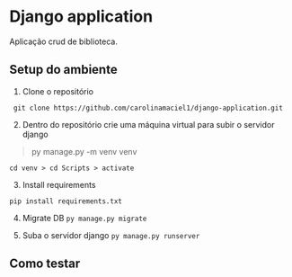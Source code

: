 # Django application
Aplicação crud de biblioteca.

## Setup do ambiente 
1. Clone o repositório 

` git clone https://github.com/carolinamaciel1/django-application.git`

2. Dentro do repositório crie uma máquina virtual para subir o servidor django 

> py manage.py -m venv venv 

`cd venv > cd Scripts > activate `

3. Install requirements

`pip install requirements.txt`

4. Migrate DB
`py manage.py migrate`

5. Suba o servidor django
`py manage.py runserver`

## Como testar
